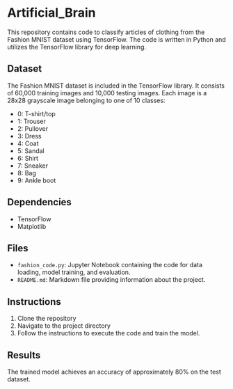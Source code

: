 # Artificial_Brain


This repository contains code to classify articles of clothing from the Fashion MNIST dataset using TensorFlow. The code is written in Python and utilizes the TensorFlow library for deep learning.

## Dataset
The Fashion MNIST dataset is included in the TensorFlow library. It consists of 60,000 training images and 10,000 testing images. Each image is a 28x28 grayscale image belonging to one of 10 classes:

- 0: T-shirt/top
- 1: Trouser
- 2: Pullover
- 3: Dress
- 4: Coat
- 5: Sandal
- 6: Shirt
- 7: Sneaker
- 8: Bag
- 9: Ankle boot

## Dependencies
- TensorFlow
- Matplotlib

## Files
- `fashion_code.py`: Jupyter Notebook containing the code for data loading, model training, and evaluation.
- `README.md`: Markdown file providing information about the project.

## Instructions
1. Clone the repository
2. Navigate to the project directory
3. Follow the instructions to execute the code and train the model.

## Results
The trained model achieves an accuracy of approximately 80% on the test dataset.

